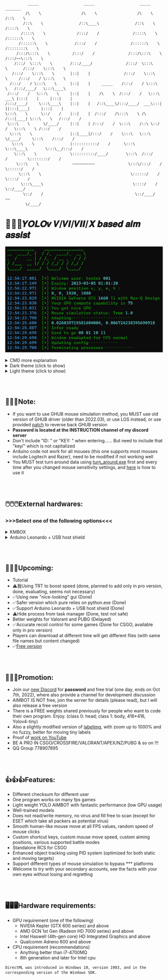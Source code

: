 ```
          _____                    _____                    _____                   _______
         /\    \                  /\    \                  /\    \                 /::\    \
        /::\    \                /::\____\                /::\    \               /::::\    \
       /::::\    \              /:::/    /               /::::\    \             /::::::\    \
      /::::::\    \            /:::/    /               /::::::\    \           /::::::::\    \
     /:::/\:::\    \          /:::/    /               /:::/\:::\    \         /:::/~~\:::\    \
    /:::/  \:::\    \        /:::/____/               /:::/  \:::\    \       /:::/    \:::\    \
   /:::/    \:::\    \       |::|    |               /:::/    \:::\    \     /:::/    / \:::\    \
  /:::/    / \:::\    \      |::|    |     _____    /:::/    / \:::\    \   /:::/____/   \:::\____\
 /:::/    /   \:::\    \     |::|    |    /\    \  /:::/    /   \:::\ ___\ |:::|    |     |:::|    |
/:::/____/     \:::\____\    |::|    |   /::\____\/:::/____/  ___\:::|    ||:::|____|     |:::|    |
\:::\    \      \::/    /    |::|    |  /:::/    /\:::\    \ /\  /:::|____| \:::\    \   /:::/    /
 \:::\    \      \/____/     |::|    | /:::/    /  \:::\    /::\ \::/    /   \:::\    \ /:::/    /
  \:::\    \                 |::|____|/:::/    /    \:::\   \:::\ \/____/     \:::\    /:::/    /
   \:::\    \                |:::::::::::/    /      \:::\   \:::\____\        \:::\__/:::/    /
    \:::\    \               \::::::::::/____/        \:::\  /:::/    /         \::::::::/    /
     \:::\    \               ~~~~~~~~~~               \:::\/:::/    /           \::::::/    /
      \:::\    \                                        \::::::/    /             \::::/    /
       \:::\____\                                        \::::/    /               \::/____/
        \::/    /                                         \::/____/                 ~~
         \/____/
```
# 🚀🚀🚀𝒀𝑶𝑳𝑶𝒗 𝑽/𝑽𝑰/𝑽𝑰𝑰/𝑿 𝒃𝒂𝒔𝒆𝒅 𝒂𝒊𝒎 𝒂𝒔𝒔𝒊𝒔𝒕
![image](Gui/cmd.png)
<details>
<summary>CMD more explanation</summary>

* ![image](Gui/cmd_detail.png)
</details>
<details>
<summary>Dark theme (click to show)</summary>

* Current dark theme (with eco mode on) ![image](Gui/dark_theme.png)
</details>
<details>
<summary>Light theme (click to show)</summary>

* Current light theme ![image](Gui/light_theme.png)
</details>

<br/><br/>

## 📝📝📝Note:
* If you want to use GHUB mouse simulation method, you MUST use old version of GHUB driver (older than 2022.03), or use LGS instead, or use provided [patch](https://www.reddit.com/r/LogitechG/comments/ltovos/how_to_install_old_ghub_works_no_auto_update/) to reverse back GHUB version
* **Password is located at the INSTRUCTION channel of my discord server**
* Don't include "ID: " or "KEY: " when entering...... But need to include that "key/" which is not capitalized
* Arduino code not work for all mouses (this one supports most mouses include Logitech and Razer), need to be modified if not working well
* You MUST test turn around data using [turn_around.exe](Test_turn_around/turn_around_ex.exe) first and every time after you changed mouse sensitivity settings, and [here](https://www.youtube.com/watch?v=yOcmX9fnZJk) is how to use it

<br/><br/>

## 🖱️🖱️🖱️External hardwares:
### >>>Select one of the following options<<<
<details>
<summary>KMBOX</summary>

* External hardware (KMBOX) can be purchased at [Taobao](https://world.taobao.com/item/659201542143.htm), also its [Superbuy link](https://www.superbuy.com/en/page/buy/?nTag=Home-search&from=search-input&_search=url&position=&url=https%3A%2F%2Fworld.taobao.com%2Fitem%2F659201542143.htm). If its default mode is not compatible with your mouse, use [kma_parser](Kmbox_A/kma_parser.exe) to switch modes
* Please use version A of kmbox ![image](Kmbox_A/kmbox_a.png)
* Treat it the same as Arduino Leonardo + USB host shield but **better** (since it uses hid instead of serial), on a pc it is just a normal hid device (like your mouse)
</details>

<details>
<summary>Arduino Leonardo + USB host shield</summary>

* External hardware (Arduino Leonardo + USB host shield) can be purchased at [Amazon - Arduino Leonardo](https://www.amazon.com/KEYESTUDIO-Leonardo-Development-Board-Arduino/dp/B0786LJQ8K/) and [Amazon - USB host shield](https://www.amazon.com/ARCELI-Shield-Arduino-Support-Android/dp/B07J2KKGZ4/) or [Ebay - USB host shield](https://www.ebay.com/itm/393311967986), and here is a [video](https://www.youtube.com/watch?v=1dxwU87GQVM) shows how you should install them
* If you choose to use Arduino, do realize that you need to solder those three lacations ![image](Arduino/Notice.png)
</details>

<br/><br/>

## 📆📆📆Upcoming:
* Tutorial
* ⚠我Using TRT to boost speed (done, planned to add only in pro version, done, evaluating, seems not necessary)
* ✅Using new "nice-looking" gui (Done)
* ✅Safer version which pure relies on python.exe (Done)
* ✅Support Arduino Leonardo + USB host shield (Done)
* ⚠Hide process from task manager (Done, test not safe)
* Better weights for Valorant and PUBG (Delayed)
* ✅Accurate recoil control for some games (Done for CSGO, available only in pro version)
* Players can download at different time will get different files (with same file names but content changed)
* ✅[Free version](https://github.com/JiaPai12138/AI-M-BOT)

<br/><br/>

## 🎈🎈🎈Promotion:
* Join our [new Discord](https://discord.gg/qkvkT7y7mZ) for **password** and free trial (one day, ends on Oct 7th, 2022), where also provide a channel for development discussion
* AIMBOT IS NOT free, join the server for details (please read), but I will also release a free version
* There is a FREE weights shared previously for people who want to code their own program. Enjoy. (class 0: head; class 1: body, 416*416, Yolov4-tiny)
* Also a slightly modified version of [labelimg](Free_stuffs/labelImg_cx.exe), with zoom up to 1000% and no fuzzy, better for moving tiny labels
* Proof of [work on YouTube](https://www.youtube.com/channel/UCyDKoZcyp2vDvskHFviRtag)
* BE A PRO IN CSGO/CROSSFIRE/VALORANT/APEX/NZ/PUBG & so on !!!
* QQ Group 778907895

<br/><br/>

## 👍👍👍Features:
* Different checksum for different user
* One program works on many fps games
* Light weight YOLO AIMBOT with fantastic performance (low GPU usage)
* Well-trained models
* Does not read/write memory, no virus and fill free to scan (except for ESET which take all packers as potential virus)
* Smooth human-like mouse move at all FPS values, random speed of mouse clicks
* Custom shortcut keys, custom mouse move speed, custom aiming positions, various supported battle modes
* Standalone RCS for CSGO
* Enhanced object tracking using PID system (optimized for both static and moving targets)
* Support different types of mouse simulation to bypass *** platforms
* Welcome to try with your secondary accounts, see the facts with your own eyes without losing and regretting

<br/><br/>

## 🖥️🖥️🖥️Hardware requirements:
- GPU requirement (one of the following)
  - NVIDIA Kepler (GTX 600 series) and above
  - AMD GCN 1st Gen (Radeon HD 7000 series) and above
  - Intel Haswell (4th-gen core) HD Integrated Graphics and above
  - Qualcomm Adreno 600 and above
- CPU requirement (recommendations)
  - Anything better than i7-4700MQ
  - 8th generation and later for Intel cpu
```
DirectML was introduced in Windows 10, version 1903, and in the corresponding version of the Windows SDK.
```
